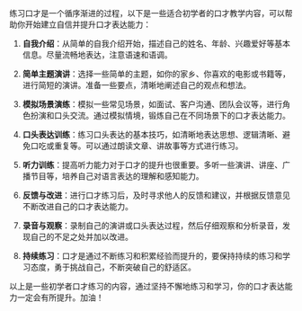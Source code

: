 练习口才是一个循序渐进的过程，以下是一些适合初学者的口才教学内容，可以帮助你开始建立自信并提升口才表达能力：

1. **自我介绍**：从简单的自我介绍开始，描述自己的姓名、年龄、兴趣爱好等基本信息。尽量流畅地表达，注意语速和语调。

2. **简单主题演讲**：选择一些简单的主题，如你的家乡、你喜欢的电影或书籍等，进行简短的演讲。准备一些要点，清晰地阐述自己的观点和想法。

3. **模拟场景演练**：模拟一些常见场景，如面试、客户沟通、团队会议等，进行角色扮演和口头交流。通过模拟情境，锻炼自己在不同场景下的口才表达能力。

4. **口头表达训练**：练习口头表达的基本技巧，如清晰地表达思想、逻辑清晰、避免口吃或重复等。可以通过朗读文章、讲故事等方式进行练习。

5. **听力训练**：提高听力能力对于口才的提升也很重要。多听一些演讲、讲座、广播节目等，培养自己对语言表达的理解和感知能力。

6. **反馈与改进**：进行口才练习后，及时寻求他人的反馈和建议，并根据反馈意见不断改进自己的口才表达能力。

7. **录音与观察**：录制自己的演讲或口头表达过程，然后仔细观察和分析录音，发现自己的不足之处并加以改进。

8. **持续练习**：口才是通过不断练习和积累经验而提升的，要保持持续的练习和学习态度，勇于挑战自己，不断突破自己的舒适区。

以上是一些初学者口才练习的内容，通过坚持不懈地练习和学习，你的口才表达能力一定会有所提升。加油！